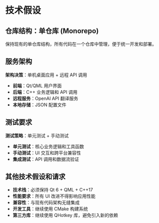 # 技术假设

## 仓库结构：单仓库 (Monorepo)

保持现有的单仓库结构，所有代码在一个仓库中管理，便于统一开发和部署。

## 服务架构

**架构决策**：单机桌面应用 + 远程 API 调用

- **前端**：Qt/QML 用户界面
- **后端**：C++ 业务逻辑和 API 调用
- **远程服务**：OpenAI API 翻译服务
- **本地存储**：JSON 配置文件

## 测试要求

**测试策略**：单元测试 + 手动测试

- **单元测试**：核心业务逻辑和工具函数
- **手动测试**：UI 交互和跨平台兼容性
- **集成测试**：API 调用和数据流验证

## 其他技术假设和请求

- **技术栈**：必须保持 Qt 6 + QML + C++17
- **性能要求**：所有 UI 改进不得影响应用性能
- **兼容性**：与现有代码架构无缝集成
- **开发工具**：继续使用 CMake 构建系统
- **第三方库**：继续使用 QHotkey 库，避免引入新的依赖